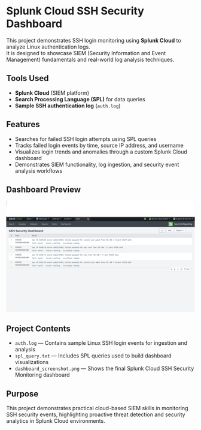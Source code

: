 # Splunk Cloud SSH Security Dashboard

This project demonstrates SSH login monitoring using **Splunk Cloud** to analyze Linux authentication logs.  
It is designed to showcase SIEM (Security Information and Event Management) fundamentals and real-world log analysis techniques.

## Tools Used

- **Splunk Cloud** (SIEM platform)
- **Search Processing Language (SPL)** for data queries
- **Sample SSH authentication log** (`auth.log`)

## Features

- Searches for failed SSH login attempts using SPL queries
- Tracks failed login events by time, source IP address, and username
- Visualizes login trends and anomalies through a custom Splunk Cloud dashboard
- Demonstrates SIEM functionality, log ingestion, and security event analysis workflows

## Dashboard Preview

![SSH Security Dashboard Screenshot](dashboard.png)

## Project Contents

- `auth.log` — Contains sample Linux SSH login events for ingestion and analysis
- `spl_query.txt` — Includes SPL queries used to build dashboard visualizations
- `dashboard_screenshot.png` — Shows the final Splunk Cloud SSH Security Monitoring dashboard

## Purpose

This project demonstrates practical cloud-based SIEM skills in monitoring SSH security events, highlighting proactive threat detection and security analytics in Splunk Cloud environments.
